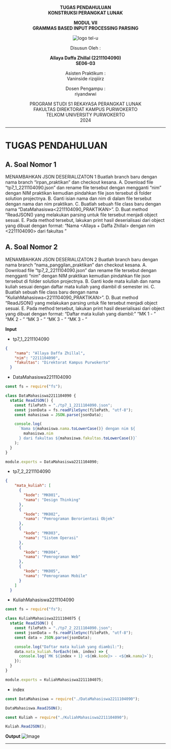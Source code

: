 <div align="center">

**TUGAS PENDAHULUAN**  
**KONSTRUKSI PERANGKAT LUNAK**

**MODUL VII**  
**GRAMMAS BASED INPUT PROCESSING PARSING**

![logo tel-u](https://github.com/user-attachments/assets/3a44181d-9c92-47f6-8cf0-87755117fd99)

Disusun Oleh :

**Allaya Daffa Zhillal (2211104090)**  
**SE06-03**

Asisten Praktikum :  
Vaninside
rizqiiirz

Dosen Pengampu :  
riyandwwi

PROGRAM STUDI S1 REKAYASA PERANGKAT LUNAK  
FAKULTAS DIREKTORAT KAMPUS PURWOKERTO  
TELKOM UNIVERSITY PURWOKERTO  
2024

</div>

---

# TUGAS PENDAHULUAN

## A. Soal Nomor 1

MENAMBAHKAN JSON DESERIALIZATON 1
Buatlah branch baru dengan nama branch “irpan_praktikan” dan checkout kesana.
A. Download file “tp7_1_2211104090.json” dan rename file tersebut dengan mengganti “nim”
dengan NIM praktikan kemudian pindahkan file json tersebut di folder solution
projectnya.
B. Ganti isian nama dan nim di dalam file tersebut dengan nama dan nim praktikan.
C. Buatlah sebuah file class baru dengan nama “DataMahasiswa<2211104090_PRAKTIKAN>”.
D. Buat method “ReadJSON() yang melakukan parsing untuk file tersebut menjadi object
sesuai.
E. Pada method tersebut, lakukan print hasil deserialisasi dari object yang dibuat dengan
format:
“Nama <Allaya + Daffa Zhillal> dengan nim <2211104090> dari fakultas <informatika>”

## A. Soal Nomor 2

MENAMBAHKAN JSON DESERIALIZATON 2
Buatlah branch baru dengan nama branch “nama_panggilan_praktikan” dan checkout kesana.
A. Download file “tp7_2_2211104090.json” dan rename file tersebut dengan mengganti “nim” dengan
NIM praktikan kemudian pindahkan file json tersebut di folder solution projectnya.
B. Ganti kode mata kuliah dan nama kuliah sesuai dengan daftar mata kuliah yang diambil di
semester ini.
C. Buatlah sebuah file class baru dengan nama “KuliahMahasiswa<2211104090_PRAKTIKAN>”.
D. Buat method “ReadJSON() yang melakukan parsing untuk file tersebut menjadi object
sesuai.
E. Pada method tersebut, lakukan print hasil deserialisasi dari object yang dibuat dengan format:
“Daftar mata kuliah yang diambil:”
“MK 1 <Design Thinking> - <Design Thinking>”
“MK 2 <Kalkulus> - <Kalkulus>”
“MK 3 <Statistika> - <Statistika>”
“MK 3 <Pemrograman Web> - <Pemrograman Web>”
“MK 3 <Pemrograman Mobile> - <Pemrograman Mobile>”

**Input**

- tp7_1_2211104090

```json
{
    "nama": "Allaya Daffa Zhillal",
    "nim": "2211104090",
    "fakultas": "Direktorat Kampus Purwokerto"
  }
```

- DataMahasiswa2211104090

```js
const fs = require("fs");

class DataMahasiswa2211104090 {
  static ReadJSON() {
    const filePath = "./tp7_1_2211104090.json";
    const jsonData = fs.readFileSync(filePath, "utf-8");
    const mahasiswa = JSON.parse(jsonData);

    console.log(
      `Nama ${mahasiswa.nama.toLowerCase()} dengan nim ${
        mahasiswa.nim
      } dari fakultas ${mahasiswa.fakultas.toLowerCase()}`
    );
  }
}

module.exports = DataMahasiswa2211104090;
```

- tp7_2_2211104090

```json
{
    "mata_kuliah": [
      {
        "kode": "MK001",
        "nama": "Design Thinking"
      },
      {
        "kode": "MK002",
        "nama": "Pemrograman Berorientasi Objek"
      },
      {
        "kode": "MK003",
        "nama": "Sistem Operasi"
      },
      {
        "kode": "MK004",
        "nama": "Pemrograman Web"
      },
      {
        "kode": "MK005",
        "nama": "Pemrograman Mobile"
      }
    ]
  }
```

- KuliahMahasiswa2211104090

```js
const fs = require("fs");

class KuliahMahasiswa2211104075 {
  static ReadJSON() {
    const filePath = "./tp7_2_2211104090.json";
    const jsonData = fs.readFileSync(filePath, "utf-8");
    const data = JSON.parse(jsonData);

    console.log("Daftar mata kuliah yang diambil:");
    data.mata_kuliah.forEach((mk, index) => {
      console.log(`MK ${index + 1} <${mk.kode}> - <${mk.nama}>`);
    });
  }
}

module.exports = KuliahMahasiswa2211104075;
```

- index

```js
const DataMahasiswa = require("./DataMahasiswa2211104090");

DataMahasiswa.ReadJSON();

const Kuliah = require("./KuliahMahasiswa2211104090");

Kuliah.ReadJSON();
```

**Output**
![Image](https://github.com/user-attachments/assets/d3c38d70-e39f-4487-ac36-50a5ed29a4bc)

---
